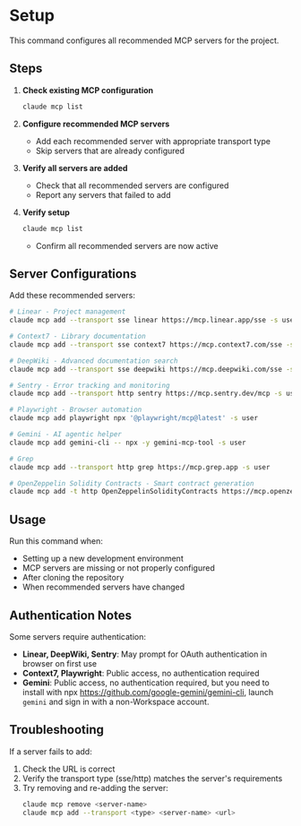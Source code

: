 # Setup

This command configures all recommended MCP servers for the project.

## Steps

1. **Check existing MCP configuration**

   ```bash
   claude mcp list
   ```

2. **Configure recommended MCP servers**
   - Add each recommended server with appropriate transport type
   - Skip servers that are already configured

3. **Verify all servers are added**
   - Check that all recommended servers are configured
   - Report any servers that failed to add

4. **Verify setup**

   ```bash
   claude mcp list
   ```

   - Confirm all recommended servers are now active

## Server Configurations

Add these recommended servers:

```bash
# Linear - Project management
claude mcp add --transport sse linear https://mcp.linear.app/sse -s user

# Context7 - Library documentation
claude mcp add --transport sse context7 https://mcp.context7.com/sse -s user

# DeepWiki - Advanced documentation search
claude mcp add --transport sse deepwiki https://mcp.deepwiki.com/sse -s user

# Sentry - Error tracking and monitoring
claude mcp add --transport http sentry https://mcp.sentry.dev/mcp -s user

# Playwright - Browser automation
claude mcp add playwright npx '@playwright/mcp@latest' -s user

# Gemini - AI agentic helper
claude mcp add gemini-cli -- npx -y gemini-mcp-tool -s user

# Grep
claude mcp add --transport http grep https://mcp.grep.app -s user

# OpenZeppelin Solidity Contracts - Smart contract generation
claude mcp add -t http OpenZeppelinSolidityContracts https://mcp.openzeppelin.com/contracts/solidity/mcp -s user

```

## Usage

Run this command when:

- Setting up a new development environment
- MCP servers are missing or not properly configured
- After cloning the repository
- When recommended servers have changed

## Authentication Notes

Some servers require authentication:

- **Linear, DeepWiki, Sentry**: May prompt for OAuth authentication in browser
  on first use
- **Context7, Playwright**: Public access, no authentication required
- **Gemini**: Public access, no authentication required, but you need to install
  with npx https://github.com/google-gemini/gemini-cli, launch `gemini` and sign
  in with a non-Workspace account.

## Troubleshooting

If a server fails to add:

1. Check the URL is correct
2. Verify the transport type (sse/http) matches the server's requirements
3. Try removing and re-adding the server:
   ```bash
   claude mcp remove <server-name>
   claude mcp add --transport <type> <server-name> <url>
   ```
